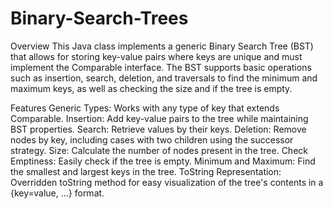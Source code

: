 # Binary-Search-Trees
Overview
This Java class implements a generic Binary Search Tree (BST) that allows for storing key-value pairs where keys are unique and must implement the Comparable interface. The BST supports basic operations such as insertion, search, deletion, and traversals to find the minimum and maximum keys, as well as checking the size and if the tree is empty.

Features
Generic Types: Works with any type of key that extends Comparable.
Insertion: Add key-value pairs to the tree while maintaining BST properties.
Search: Retrieve values by their keys.
Deletion: Remove nodes by key, including cases with two children using the successor strategy.
Size: Calculate the number of nodes present in the tree.
Check Emptiness: Easily check if the tree is empty.
Minimum and Maximum: Find the smallest and largest keys in the tree.
ToString Representation: Overridden toString method for easy visualization of the tree's contents in a {key=value, ...} format.
